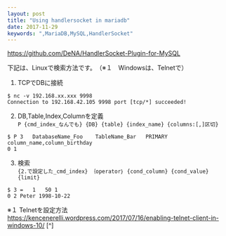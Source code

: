 ```yaml
---
layout: post
title: "Using handlersocket in mariadb"
date: 2017-11-29
keywords: ",MariaDB,MySQL,HandlerSocket"
---
```


https://github.com/DeNA/HandlerSocket-Plugin-for-MySQL

下記は、Linuxで検索方法です。　（※１　Windowsは、Telnetで）

1. TCPでDBに接続 <br/>
```
$ nc -v 192.168.xx.xxx 9998
Connection to 192.168.42.105 9998 port [tcp/*] succeeded!
```

2. DB,Table,Index,Columnを定義 <br/>
`P {cmd_index_なんでも} {DB} {table} {index_name} {columns:[,]区切}`

```
$ P	3	DatabaseName_Foo	TableName_Bar	PRIMARY	column_name,column_birthday
0 1
```

3. 検索 <br/>
`{2.で設定した_cmd_index}　｛operator｝ {cond_column} {cond_value} {limit}`
```
$ 3	=	1	50 1
0 2 Peter 1998-10-22
```

※１
Telnetを設定方法
https://kencenerelli.wordpress.com/2017/07/16/enabling-telnet-client-in-windows-10/ [^]
